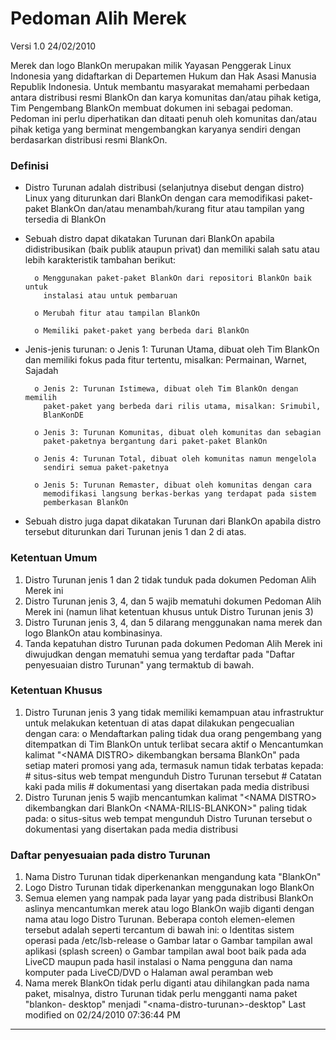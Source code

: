 # Pedoman Alih Merek

Versi 1.0 24/02/2010

Merek dan logo BlankOn merupakan milik Yayasan Penggerak Linux Indonesia yang didaftarkan di Departemen Hukum dan Hak Asasi Manusia Republik Indonesia. Untuk
membantu masyarakat memahami perbedaan antara distribusi resmi BlankOn dan karya komunitas dan/atau pihak ketiga, Tim Pengembang BlankOn membuat dokumen
ini sebagai pedoman. Pedoman ini perlu diperhatikan dan ditaati penuh oleh komunitas dan/atau pihak ketiga yang berminat mengembangkan karyanya sendiri
dengan berdasarkan distribusi resmi BlankOn.

### Definisi
  * Distro Turunan adalah distribusi (selanjutnya disebut dengan distro) Linux yang diturunkan dari BlankOn dengan cara memodifikasi paket-paket
      BlankOn dan/atau menambah/kurang fitur atau tampilan yang tersedia di
      BlankOn

  * Sebuah distro dapat dikatakan Turunan dari BlankOn apabila
      didistribusikan (baik publik ataupun privat) dan memiliki salah satu atau
      lebih karakteristik tambahan berikut:

          o Menggunakan paket-paket BlankOn dari repositori BlankOn baik untuk
            instalasi atau untuk pembaruan

          o Merubah fitur atau tampilan BlankOn

          o Memiliki paket-paket yang berbeda dari BlankOn

  * Jenis-jenis turunan:
          o Jenis 1: Turunan Utama, dibuat oleh Tim BlankOn dan memiliki fokus
            pada fitur tertentu, misalkan: Permainan, Warnet, Sajadah

          o Jenis 2: Turunan Istimewa, dibuat oleh Tim BlankOn dengan memilih
            paket-paket yang berbeda dari rilis utama, misalkan: Srimubil,
            BlanKonDE

          o Jenis 3: Turunan Komunitas, dibuat oleh komunitas dan sebagian
            paket-paketnya bergantung dari paket-paket BlankOn

          o Jenis 4: Turunan Total, dibuat oleh komunitas namun mengelola
            sendiri semua paket-paketnya

          o Jenis 5: Turunan Remaster, dibuat oleh komunitas dengan cara
            memodifikasi langsung berkas-berkas yang terdapat pada sistem
            pemberkasan BlankOn

  * Sebuah distro juga dapat dikatakan Turunan dari BlankOn apabila distro
      tersebut diturunkan dari Turunan jenis 1 dan 2 di atas.

### Ketentuan Umum
   1. Distro Turunan jenis 1 dan 2 tidak tunduk pada dokumen Pedoman Alih Merek
      ini
   2. Distro Turunan jenis 3, 4, dan 5 wajib mematuhi dokumen Pedoman Alih
      Merek ini (namun lihat ketentuan khusus untuk Distro Turunan jenis 3)
   3. Distro Turunan jenis 3, 4, dan 5 dilarang menggunakan nama merek dan logo
      BlankOn atau kombinasinya.
   4. Tanda kepatuhan distro Turunan pada dokumen Pedoman Alih Merek ini
      diwujudkan dengan mematuhi semua yang terdaftar pada "Daftar penyesuaian
      distro Turunan" yang termaktub di bawah.
### Ketentuan Khusus
   1. Distro Turunan jenis 3 yang tidak memiliki kemampuan atau infrastruktur
      untuk melakukan ketentuan di atas dapat dilakukan pengecualian dengan
      cara:
          o Mendaftarkan paling tidak dua orang pengembang yang ditempatkan di
            Tim BlankOn untuk terlibat secara aktif
          o Mencantumkan kalimat "<NAMA DISTRO\> dikembangkan bersama BlankOn"
            pada setiap materi promosi yang ada, termasuk namun tidak terbatas
            kepada:
                # situs-situs web tempat mengunduh Distro Turunan tersebut
                # Catatan kaki pada milis
                # dokumentasi yang disertakan pada media distribusi
   2. Distro Turunan jenis 5 wajib mencantumkan kalimat "<NAMA DISTRO\>
      dikembangkan dari BlankOn <NAMA-RILIS-BLANKON\>" paling tidak pada:
          o situs-situs web tempat mengunduh Distro Turunan tersebut
          o dokumentasi yang disertakan pada media distribusi

### Daftar penyesuaian pada distro Turunan
   1. Nama Distro Turunan tidak diperkenankan mengandung kata "BlankOn"
   2. Logo Distro Turunan tidak diperkenankan menggunakan logo BlankOn
   3. Semua elemen yang nampak pada layar yang pada distribusi BlankOn aslinya
      mencantumkan merek atau logo BlankOn wajib diganti dengan nama atau logo
      Distro Turunan. Beberapa contoh elemen-elemen tersebut adalah seperti
      tercantum di bawah ini:
          o Identitas sistem operasi pada /etc/lsb-release
          o Gambar latar
          o Gambar tampilan awal aplikasi (splash screen)
          o Gambar tampilan awal boot baik pada ada LiveCD maupun pada hasil
            instalasi
          o Nama pengguna dan nama komputer pada LiveCD/DVD
          o Halaman awal peramban web
   4. Nama merek BlankOn tidak perlu diganti atau dihilangkan pada nama paket,
      misalnya, distro Turunan tidak perlu mengganti nama paket "blankon-
      desktop" menjadi "<nama-distro-turunan\>-desktop"
Last modified on 02/24/2010 07:36:44 PM





---
